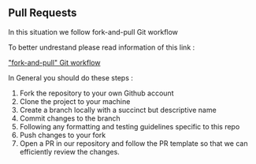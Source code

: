 
## Pull Requests

In this situation we follow fork-and-pull Git workflow

To better undrestand please read information of this link :

["fork-and-pull" Git workflow](https://github.com/susam/gitpr)

In General you should do these steps :

1. Fork the repository to your own Github account
2. Clone the project to your machine
3. Create a branch locally with a succinct but descriptive name
4. Commit changes to the branch
5. Following any formatting and testing guidelines specific to this repo
6. Push changes to your fork
7. Open a PR in our repository and follow the PR template so that we can efficiently review the changes.
